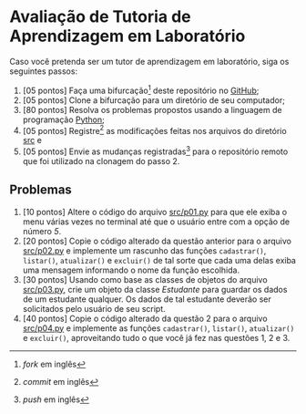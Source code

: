 # Avaliação de Tutoria de Aprendizagem em Laboratório

Caso você pretenda ser um tutor de aprendizagem em laboratório, siga os seguintes passos:

1. [05 pontos] Faça uma bifurcação[^1] deste repositório no [GitHub](https://github.com);
2. [05 pontos] Clone a bifurcação para um diretório de seu computador;
3. [80 pontos] Resolva os problemas propostos usando a linguagem de programação [Python](https://python.org);
4. [05 pontos] Registre[^2] as modificações feitas nos arquivos do diretório [src](./src) e
5. [05 pontos] Envie as mudanças registradas[^3] para o repositório remoto que foi utilizado na clonagem do passo 2.

## Problemas

1. [10 pontos] Altere o código do arquivo [src/p01.py](./src/p01.py) para que ele exiba o menu várias vezes no terminal até que o usuário entre com a opção de número *5*.
2. [20 pontos] Copie o código alterado da questão anterior para o arquivo [src/p02.py](./src/p02.py) e implemente um rascunho das funções `cadastrar()`, `listar()`, `atualizar()` e `excluir()` de tal sorte que cada uma delas exiba uma mensagem informando o nome da função escolhida.
3. [30 pontos] Usando como base as classes de objetos do arquivo [src/p03.py](./src/p03.py), crie um objeto da classe *Estudante* para guardar os dados de um estudante qualquer. Os dados de tal estudante deverão ser solicitados pelo usuário de seu script.
4. [40 pontos] Copie o código alterado da questão 2 para o arquivo [src/p04.py](./src/p04.py) e implemente as funções `cadastrar()`, `listar()`, `atualizar()` e `excluir()`, aproveitando tudo o que você já fez nas questões 1, 2 e 3.


[^1]: *fork* em inglês
[^2]: *commit* em inglês
[^3]: *push* em inglês